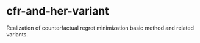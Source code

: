 # cfr-and-her-variant
Realization of counterfactual regret minimization basic method and related variants.
